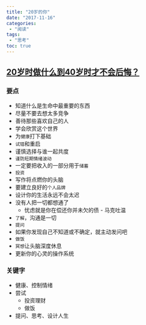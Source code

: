 ```yaml
---
title: "20岁的你"
date: "2017-11-16"
categories:
 - "阅读"
tags:
 - "思考"
toc: true
---
```


## [20岁时做什么到40岁时才不会后悔？](https://zhuanlan.zhihu.com/p/26756068)
### 要点
- 知道什么是生命中最重要的东西
- 尽量不要去想太多竞争
- 善待那些喜欢自己的人
- 学会欣赏这个世界
- 为`健康`打下基础
- `试错`和重启
- 谨慎选择与谁一起共度
- `谨防短期情绪波动`
- 一定要把收入的一部分用于`储蓄`
- `投资`
- 写作将点燃你的头脑
- 要建立良好的`个人品牌`
- 设计你的生活永远不会太迟
- 没有人把一切都想通了
    + 忧虑就是你在偿还你并未欠的债 - 马克吐温
- `了解`，沟通是一切
- `提问`
- 如果你发现自己不知道或不确定，就主动发问吧
- `做饭`
- `冥想`让头脑深度休息
- 更新你的心灵的操作系统

### 关键字
- 健康、控制情绪
- 尝试
    + 投资理财
    + 做饭
- 提问、思考、设计人生
